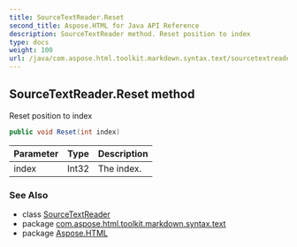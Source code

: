 ```yaml
---
title: SourceTextReader.Reset
second_title: Aspose.HTML for Java API Reference
description: SourceTextReader method. Reset position to index
type: docs
weight: 100
url: /java/com.aspose.html.toolkit.markdown.syntax.text/sourcetextreader/reset/
---
```

## SourceTextReader.Reset method

Reset position to index

```java
public void Reset(int index)
```

| Parameter | Type | Description |
| --- | --- | --- |
| index | Int32 | The index. |

### See Also

* class [SourceTextReader](../)
* package [com.aspose.html.toolkit.markdown.syntax.text](../../sourcetextreader/)
* package [Aspose.HTML](../../../)
